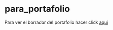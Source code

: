 # para_portafolio
Para ver el borrador del portafolio hacer click [aqui](https://github.com/IggyJoestar/para_port/blob/main/index.html "aqui")

